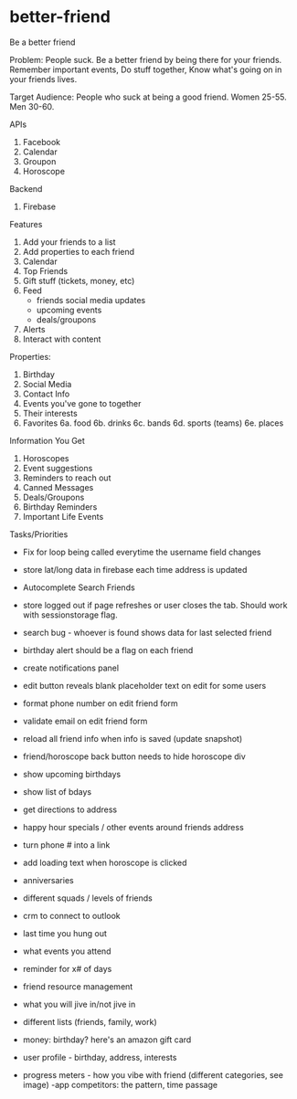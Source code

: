 # better-friend
Be a better friend

Problem: People suck. Be a better friend by being there for your friends. Remember important events, Do stuff together, Know what's going on in your friends lives.

Target Audience: People who suck at being a good friend. Women 25-55. Men 30-60.

APIs
1. Facebook
2. Calendar
3. Groupon
4. Horoscope

Backend
1. Firebase

Features
1. Add your friends to a list
2. Add properties to each friend
3. Calendar
4. Top Friends
5. Gift stuff (tickets, money, etc)
6. Feed
    - friends social media updates
    - upcoming events
    - deals/groupons
7. Alerts
8. Interact with content




Properties:
1. Birthday
2. Social Media
3. Contact Info
4. Events you've gone to together
5. Their interests
6. Favorites
6a. food
6b. drinks
6c. bands
6d. sports (teams)
6e. places

Information You Get
1. Horoscopes
2. Event suggestions
3. Reminders to reach out
4. Canned Messages
5. Deals/Groupons
6. Birthday Reminders
7. Important Life Events

Tasks/Priorities
  - Fix for loop being called everytime the username field changes
  - store lat/long data in firebase each time address is updated
  - Autocomplete Search Friends
  - store logged out if page refreshes or user closes the tab. Should work with sessionstorage flag.
  - search bug - whoever is found shows data for last selected friend

  - birthday alert should be a flag on each friend
  - create notifications panel
  - edit button reveals blank placeholder text on edit for some users
  - format phone number on edit friend form
  - validate email on edit friend form

  - reload all friend info when info is saved (update snapshot)
  - friend/horoscope back button needs to hide horoscope div
  - show upcoming birthdays
  - show list of bdays

  - get directions to address
  - happy hour specials / other events around friends address
  - turn phone # into a link
  - add loading text when horoscope is clicked
  - anniversaries
  - different squads / levels of friends
  - crm to connect to outlook
  - last time you hung out
  - what events you attend
  - reminder for x# of days
  - friend resource management
  - what you will jive in/not jive in
  - different lists (friends, family, work)
  - money: birthday? here's an amazon gift card
  - user profile - birthday, address, interests
  - progress meters - how you vibe with friend (different categories, see image)
  -app competitors: the pattern, time passage

